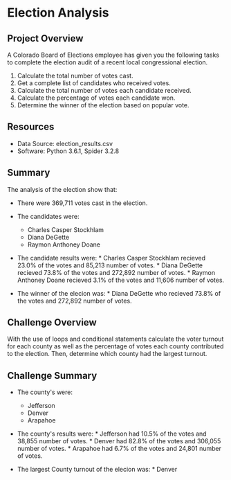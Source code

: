 # Election Analysis

## Project Overview
A Colorado Board of Elections employee has given you the following tasks to complete the election audit of a recent local congressional election. 
  1. Calculate the total number of votes cast. 
  2. Get a complete list of candidates who received votes.
  3. Calculate the total number of votes each candidate received.
  4. Calculate the percentage of votes each candidate won.
  5. Determine the winner of the election based on popular vote.
  
## Resources
* Data Source: election_results.csv
* Software: Python 3.6.1, Spider 3.2.8

## Summary
The analysis of the election show that:

  * There were 369,711 votes cast in the election.
  * The candidates were:
    * Charles Casper Stockhlam
    * Diana DeGette
    * Raymon Anthoney Doane
   
   * The candidate results were:
    * Charles Casper Stockhlam recieved 23.0% of the votes and 85,213 number of votes.
    * Diana DeGette recieved 73.8% of the votes and 272,892 number of votes.
    * Raymon Anthoney Doane recieved 3.1% of the votes and 11,606 number of votes.
    
   * The winner of the elecion was:
    * Diana DeGette who recieved 73.8% of the votes and 272,892 number of votes.
    
## Challenge Overview
With the use of loops and conditional statements calculate the voter turnout for each county as well as the percentage of votes each county contributed to the election. Then, determine which county had the largest turnout.

## Challenge Summary
  * The county's were:
    * Jefferson
    * Denver
    * Arapahoe
   
   * The county's results were:
    * Jefferson had 10.5% of the votes and 38,855 number of votes.
    * Denver had 82.8% of the votes and 306,055 number of votes.
    * Arapahoe had 6.7% of the votes and 24,801 number of votes.
    
   * The largest County turnout of the elecion was:
    * Denver
